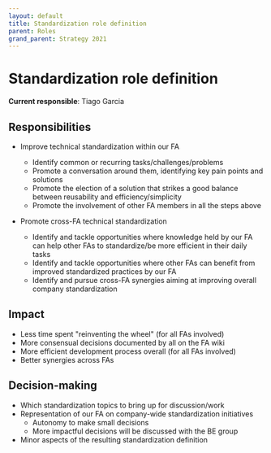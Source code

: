```yaml
---
layout: default
title: Standardization role definition
parent: Roles
grand_parent: Strategy 2021
---
```


# Standardization role definition

**Current responsible**: Tiago Garcia

## Responsibilities

- Improve technical standardization within our FA
    
  - Identify common or recurring tasks/challenges/problems
  - Promote a conversation around them, identifying key pain points and solutions
  - Promote the election of a solution that strikes a good balance between reusability and efficiency/simplicity
  - Promote the involvement of other FA members in all the steps above

- Promote cross-FA technical standardization

  - Identify and tackle opportunities where knowledge held by our FA can help other FAs to standardize/be more efficient in their daily tasks
  - Identify and tackle opportunities where other FAs can benefit from improved standardized practices by our FA
  - Identify and pursue cross-FA synergies aiming at improving overall company standardization

## Impact

- Less time spent "reinventing the wheel" (for all FAs involved)
- More consensual decisions documented by all on the FA wiki
- More efficient development process overall (for all FAs involved)
- Better synergies across FAs

## Decision-making

- Which standardization topics to bring up for discussion/work
- Representation of our FA on company-wide standardization initiatives
  - Autonomy to make small decisions
  - More impactful decisions will be discussed with the BE group
- Minor aspects of the resulting standardization definition

